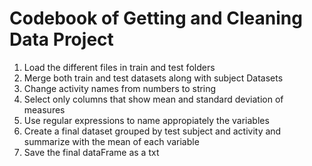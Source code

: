 # Codebook of Getting and Cleaning Data Project
1. Load the different files in train and test folders
2. Merge both train and test datasets along with subject Datasets
3. Change activity names from numbers to string
4. Select only columns that show mean and standard deviation of measures
4. Use regular expressions to name appropiately the variables
5. Create a final dataset grouped by test subject and activity and summarize with the mean of each variable
6. Save the final dataFrame as a txt
